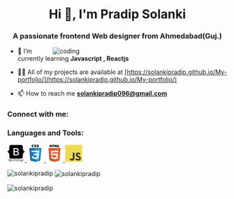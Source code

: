 <h1 align="center">Hi 👋, I'm Pradip Solanki</h1>
<h3 align="center">A passionate frontend Web designer from Ahmedabad(Guj.)</h3>

<img align="right" alt="coding" width="400" src="https://user-images.githubusercontent.com/55389276/140866485-8fb1c876-9a8f-4d6a-98dc-08c4981eaf70.gif">




- 🌱 I’m currently learning **Javascript , Reactjs**

- 👨‍💻 All of my projects are available at [https://solankipradip.github.io/My-portfolio/](https://solankipradip.github.io/My-portfolio/)

- 📫 How to reach me **solankipradip096@gmail.com**

<h3 align="left">Connect with me:</h3>
<p align="left">
</p>

<h3 align="left">Languages and Tools:</h3>
<p align="left"> <a href="https://getbootstrap.com" target="_blank" rel="noreferrer"> <img src="https://raw.githubusercontent.com/devicons/devicon/master/icons/bootstrap/bootstrap-plain-wordmark.svg" alt="bootstrap" width="40" height="40"/> </a> <a href="https://www.w3schools.com/css/" target="_blank" rel="noreferrer"> <img src="https://raw.githubusercontent.com/devicons/devicon/master/icons/css3/css3-original-wordmark.svg" alt="css3" width="40" height="40"/> </a> <a href="https://www.w3.org/html/" target="_blank" rel="noreferrer"> <img src="https://raw.githubusercontent.com/devicons/devicon/master/icons/html5/html5-original-wordmark.svg" alt="html5" width="40" height="40"/> </a> <a href="https://developer.mozilla.org/en-US/docs/Web/JavaScript" target="_blank" rel="noreferrer"> <img src="https://raw.githubusercontent.com/devicons/devicon/master/icons/javascript/javascript-original.svg" alt="javascript" width="40" height="40"/> </a> </p>

<p><img align="left" src="https://github-readme-stats.vercel.app/api/top-langs?username=solankipradip&show_icons=true&locale=en&layout=compact" alt="solankipradip" /></p>

<p>&nbsp;<img align="center" src="https://github-readme-stats.vercel.app/api?username=solankipradip&show_icons=true&locale=en" alt="solankipradip" /></p>

<p><img align="center" src="https://github-readme-streak-stats.herokuapp.com/?user=solankipradip&" alt="solankipradip" /></p>

